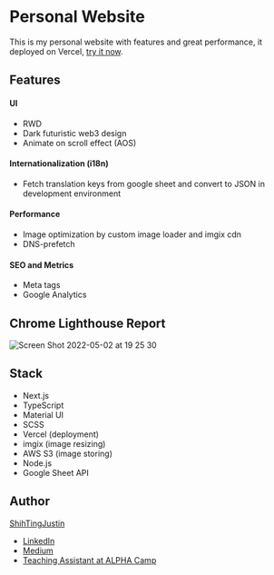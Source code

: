 # Personal Website
This is my personal website with features and great performance, it deployed on Vercel, [try it now](https://jhdev.pro/).

## Features
#### UI
* RWD
* Dark futuristic web3 design
* Animate on scroll effect (AOS)

#### Internationalization (i18n)
* Fetch translation keys from google sheet and convert to JSON in development environment

#### Performance
* Image optimization by custom image loader and imgix cdn
* DNS-prefetch

#### SEO and Metrics
* Meta tags
* Google Analytics


## Chrome Lighthouse Report
![Screen Shot 2022-05-02 at 19 25 30](https://user-images.githubusercontent.com/56827791/166227194-c30c3e3f-2ea7-4931-bd18-166fbd25b8ee.png)



## Stack
* Next.js
* TypeScript
* Material UI
* SCSS
* Vercel (deployment)
* imgix (image resizing)
* AWS S3 (image storing)
* Node.js
* Google Sheet API

## Author
[ShihTingJustin](https://github.com/ShihTingJustin)
* [LinkedIn](https://www.linkedin.com/in/justinhuang777/) 
* [Medium](https://medium.com/%E4%BD%A0%E6%98%AF%E8%87%AA%E7%94%B1%E7%9A%84)
* [Teaching Assistant at ALPHA Camp](https://lighthouse.alphacamp.co/users/2842/ta_profile)
